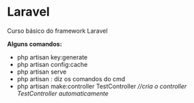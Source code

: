 # Laravel
Curso básico do framework Laravel

 **Alguns comandos:**
  - php artisan key:generate
  - php artisan config:cache
  - php artisan serve
  - php artisan : diz os comandos do cmd
  - php artisan make:controller TestController *//cria o controller TestController automaticamente*
 
